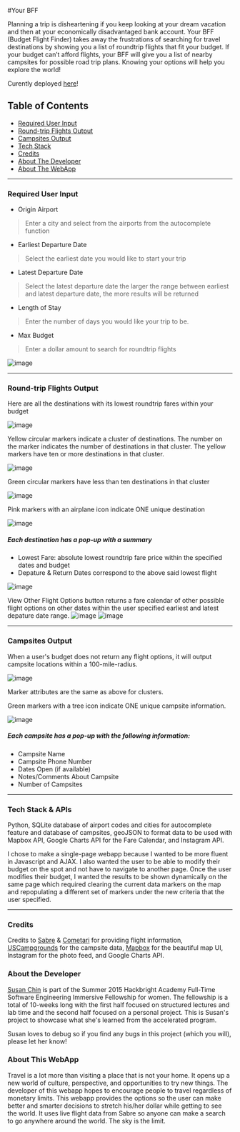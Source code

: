 #Your BFF

Planning a trip is disheartening if you keep looking at your dream vacation and then at your economically disadvantaged bank account. Your BFF (Budget Flight Finder) takes away the frustrations of searching for travel destinations by showing you a list of roundtrip flights that fit your budget. If your budget can’t afford flights, your BFF will give you a list of nearby campsites for possible road trip plans. Knowing your options will help you explore the world!

Curently deployed [here](https://yourbff.herokuapp.com/)!

## Table of Contents

* [Required User Input](#required-input)
* [Round-trip Flights Output](#flights-output)
* [Campsites Output](#campsites-output)
* [Tech Stack](#tech-stack)
* [Credits](#credits)
* [About The Developer](#about-me)
* [About The WebApp](#about-app)


---------------------


### <a name="required-input"></a>Required User Input

- Origin Airport
> Enter a city and select from the airports from the autocomplete function

- Earliest Departure Date
> Select the earliest date you would like to start your trip

- Latest Departure Date
> Select the latest departure date 
> the larger the range between earliest and latest departure date, the more results will be returned

- Length of Stay
> Enter the number of days you would like your trip to be. 

- Max Budget
> Enter a dollar amount to search for roundtrip flights


![image](https://cloud.githubusercontent.com/assets/12265692/9803883/6663ac8c-57dc-11e5-80a0-f34c42bf8c6d.png)

-------------------


### <a name="flights-output"></a>Round-trip Flights Output

Here are all the destinations with its lowest roundtrip fares within your budget

![image](https://cloud.githubusercontent.com/assets/12265692/9593741/4f4a2594-5007-11e5-9bd7-4daf4c650d2a.png)



Yellow circular markers indicate a cluster of destinations. The number on the marker indicates the number of destinations in that cluster. The yellow markers have ten or more destinations in that cluster.

![image](https://cloud.githubusercontent.com/assets/12265692/9593678/721bd1cc-5006-11e5-8bea-d49c3f9cf895.png)



Green circular markers have less than ten destinations in that cluster

![image](https://cloud.githubusercontent.com/assets/12265692/9593693/a804438c-5006-11e5-999c-e57ce5701b10.png)



Pink markers with an airplane icon indicate ONE unique destination

![image](https://cloud.githubusercontent.com/assets/12265692/9593656/290866a8-5006-11e5-86a0-d343b483a43c.png)



##### Each destination has a pop-up with a summary
- Lowest Fare: absolute lowest roundtrip fare price within the specified dates and budget
- Depature & Return Dates correspond to the above said lowest flight

![image](https://cloud.githubusercontent.com/assets/12265692/9593130/985b781c-4fff-11e5-9ce3-2897f6ce2e21.png)



View Other Flight Options button returns a fare calendar of other possible flight options on other dates within the user specified earliest and latest depature date range.
![image](https://cloud.githubusercontent.com/assets/12265692/9614303/de660d30-50a5-11e5-98f5-ddb493e815f3.png)
![image](https://cloud.githubusercontent.com/assets/12265692/9593131/9d399ca6-4fff-11e5-8a0e-4262ebdf28e8.png)


-------------------


### <a name="campsites-output"></a>Campsites Output

When a user's budget does not return any flight options, it will output campsite locations within a 100-mile-radius. 

![image](https://cloud.githubusercontent.com/assets/12265692/9593253/16ad7d72-5001-11e5-9609-54f59690fa0c.png)



Marker attributes are the same as above for clusters.

Green markers with a tree icon indicate ONE unique campsite information.

![image](https://cloud.githubusercontent.com/assets/12265692/9593270/35f549b2-5001-11e5-8eda-65fc05024597.png)

##### Each campsite has a pop-up with the following information:
- Campsite Name
- Campsite Phone Number
- Dates Open (if available)
- Notes/Comments About Campsite
- Number of Campsites


---------------------

### <a name="tech-stack"></a>Tech Stack & APIs

Python, SQLite database of airport codes and cities for autocomplete feature and database of campsites, geoJSON to format data to be used with Mapbox API, Google Charts API for the Fare Calendar, and Instagram API.

I chose to make a single-page webapp because I wanted to be more fluent in Javascript and AJAX. I also wanted the user to be able to modify their budget on the spot and not have to navigate to another page. Once the user modifies their budget, I wanted the results to be shown dynamically on the same page which required clearing the current data markers on the map and repopulating a different set of markers under the new criteria that the user specified.


----------------------


### <a name="credits"></a>Credits

Credits to [Sabre](https://developer.sabre.com/) & [Cometari](http://www.cometari.com/) for providing flight information, [USCampgrounds](http://www.uscampgrounds.info/) for the campsite data, [Mapbox](https://www.mapbox.com/) for the beautiful map UI, Instagram for the photo feed, and Google Charts API.


### <a name="about-me"></a>About the Developer

[Susan Chin](https://www.linkedin.com/in/susanschin) is part of the Summer 2015 Hackbright Academy Full-Time Software Engineering Immersive Fellowship for women. The fellowship is a total of 10-weeks long with the first half focused on structured lectures and lab time and the second half focused on a personal project. This is Susan's project to showcase what she's learned from the accelerated program.

Susan loves to debug so if you find any bugs in this project (which you will), please let her know!


### <a name="about-app"></a>About This WebApp

Travel is a lot more than visiting a place that is not your home. It opens up a new world of culture, perspective, and opportunities to try new things. The developer of this webapp hopes to encourage people to travel regardless of monetary limits. This webapp provides the options so the user can make better and smarter decisions to stretch his/her dollar while getting to see the world. It uses live flight data from Sabre so anyone can make a search to go anywhere around the world. The sky is the limit. 




